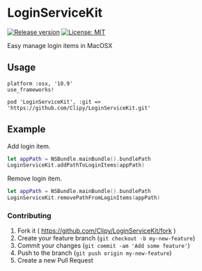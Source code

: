# LoginServiceKit
[![Release version](https://img.shields.io/github/release/Clipy/LoginServiceKit.svg)]()
[![License: MIT](https://img.shields.io/badge/license-Apache%202.0-lightgrey.svg?style=flat)](https://github.com/Clipy/LoginServiceKit/blob/master/LICENSE)

Easy manage login items in MacOSX

## Usage 
```
platform :osx, '10.9'
use_frameworks!

pod 'LoginServiceKit', :git => 'https://github.com/Clipy/LoginServiceKit.git'
```

## Example
Add login item.

```swift
let appPath = NSBundle.mainBundle().bundlePath
LoginServiceKit.addPathToLoginItems(appPath)
```

Remove login item.
```swift
let appPath = NSBundle.mainBundle().bundlePath
LoginServiceKit.removePathFromLoginItems(appPath)
```

### Contributing
1. Fork it ( https://github.com/Clipy/LoginServiceKit/fork )
2. Create your feature branch (`git checkout -b my-new-feature`)
3. Commit your changes (`git commit -am 'Add some feature'`)
4. Push to the branch (`git push origin my-new-feature`)
5. Create a new Pull Request
